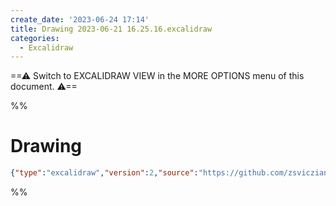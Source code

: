 ```yaml
---
create_date: '2023-06-24 17:14'
title: Drawing 2023-06-21 16.25.16.excalidraw
categories:
  - Excalidraw
---
```


==⚠  Switch to EXCALIDRAW VIEW in the MORE OPTIONS menu of this document. ⚠==


%%
# Drawing
```json
{"type":"excalidraw","version":2,"source":"https://github.com/zsviczian/obsidian-excalidraw-plugin/releases/tag/1.8.17","elements":[],"appState":{"gridSize":null,"viewBackgroundColor":"#ffffff"}}
```
%%